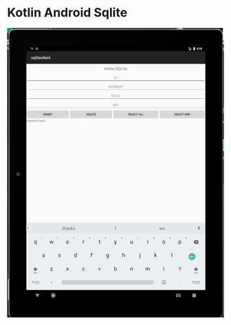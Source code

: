 # Kotlin Android Sqlite

![sqlite - Kotlin](https://github.com/vicboma1/Kotlin-Android-Sqlite/blob/master/assets/kotlinAndroidSqlite.gif)
